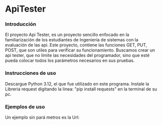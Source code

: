# ApiTester 
### Introducción

El proyecto Api Tester, es un proyecto sencillo enfocado en la familiarización de los estudiantes de Ingeniería de sistemas con  la evaluación de las api.
Este proyecto, contiene las funciones GET, PUT, POST, que son utiles para verificar su funcionamiento. Buscamos crear un api tester, que no limite las necesidades del programador,
sino que esté pueda colocar todos los parámetros necesarios en sus pruebas.

### Instrucciones de uso

Descargue Python 3.12, el que fue utilizado en este programa.
Instale la Libreria request digitando la linea: "pip install requests" en la terminal de su pc.

### Ejemplos de uso
Un ejemplo sin pará metros es la Url: 
